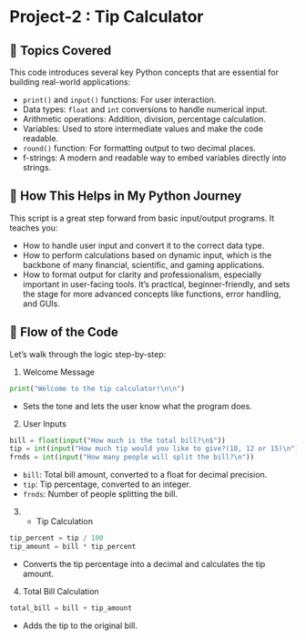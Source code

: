 # Project-2 : Tip Calculator 

## 🧠 Topics Covered
This code introduces several key Python concepts that are essential for building real-world applications:
- `print()` and `input()` functions: For user interaction.
- Data types: `float` and `int` conversions to handle numerical input.
- Arithmetic operations: Addition, division, percentage calculation.
- Variables: Used to store intermediate values and make the code readable.
- `round()` function: For formatting output to two decimal places.
- f-strings: A modern and readable way to embed variables directly into strings.

## 🚀 How This Helps in My Python Journey
This script is a great step forward from basic input/output programs. It teaches you:
- How to handle user input and convert it to the correct data type.
- How to perform calculations based on dynamic input, which is the backbone of many financial, scientific, and gaming applications.
- How to format output for clarity and professionalism, especially important in user-facing tools.
It’s practical, beginner-friendly, and sets the stage for more advanced concepts like functions, error handling, and GUIs.

## 🔄 Flow of the Code
Let’s walk through the logic step-by-step:
1. Welcome Message
```python
print("Welcome to the tip calculator!\n\n")
```
- Sets the tone and lets the user know what the program does.

2.  User Inputs
```python
bill = float(input("How much is the total bill?\n$"))
tip = int(input("How much tip would you like to give?(10, 12 or 15)\n"))
frnds = int(input("How many people will split the bill?\n"))
```
- `bill`: Total bill amount, converted to a float for decimal precision.
- `tip`: Tip percentage, converted to an integer.
- `frnds`: Number of people splitting the bill.

3. - Tip Calculation
```python
tip_percent = tip / 100
tip_amount = bill * tip_percent
```
- Converts the tip percentage into a decimal and calculates the tip amount.

4. Total Bill Calculation
```python
total_bill = bill + tip_amount
```
- Adds the tip to the original bill.


